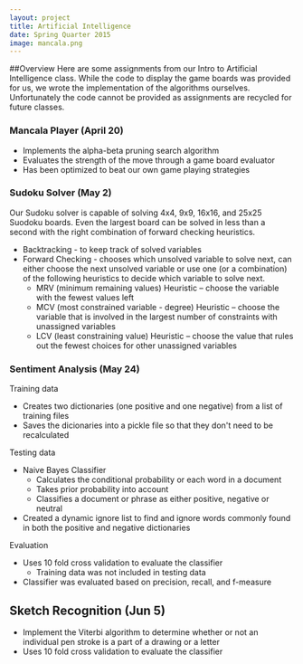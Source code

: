 ```yaml
---
layout: project
title: Artificial Intelligence
date: Spring Quarter 2015
image: mancala.png
---
```


##Overview
Here are some assignments from our Intro to Artificial Intelligence class. While the code to display the game boards was provided for us, we wrote the implementation of the algorithms ourselves. Unfortunately the code cannot be provided as assignments are recycled for future classes.  

### Mancala Player (April 20)

* Implements the alpha-beta pruning search algorithm
* Evaluates the strength of the move through a game board evaluator
* Has been optimized to beat our own game playing strategies

### Sudoku Solver (May 2)

Our Sudoku solver is capable of solving 4x4, 9x9, 16x16, and 25x25 Suodoku boards. Even the largest board can be solved in less than a second with the right combination of forward checking heuristics.

* Backtracking - to keep track of solved variables
* Forward Checking - chooses which unsolved variable to solve next, can either choose the next unsolved variable or use one (or a combination) of the following heuristics to decide which variable to solve next.
   * MRV (minimum remaining values) Heuristic – choose the variable with the
fewest values left
   * MCV (most constrained variable - degree) Heuristic – choose the variable that is
involved in the largest number of constraints with unassigned variables
   * LCV (least constraining value) Heuristic – choose the value that rules out the
fewest choices for other unassigned variables

### Sentiment Analysis (May 24)

Training data

* Creates two dictionaries (one positive and one negative) from a list of training files
* Saves the dicionaries into a pickle file so that they don't need to be recalculated

Testing data

* Naive Bayes Classifier
  * Calculates the conditional probability or each word in a document
  * Takes prior probability into account
  * Classifies a document or phrase as either positive, negative or neutral
* Created a dynamic ignore list to find and ignore words commonly found in both the positive and negative dictionaries

Evaluation

* Uses 10 fold cross validation to evaluate the classifier
   * Training data was not included in testing data
* Classifier was evaluated based on precision, recall, and f-measure


## Sketch Recognition (Jun 5)

* Implement the Viterbi algorithm to determine whether or not an individual pen stroke is a part of a drawing or a letter
* Uses 10 fold cross validation to evaluate the classifier
